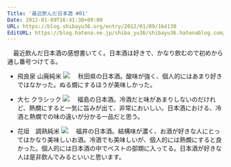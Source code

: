 ```yaml
---
Title: '最近飲んだ日本酒 #01'
Date: 2012-01-09T16:41:30+09:00
URL: https://blog.shibayu36.org/entry/2012/01/09/164130
EditURL: https://blog.hatena.ne.jp/shiba_yu36/shibayu36.hatenablog.com/atom/entry/12704346814673873138
---
```


　最近飲んだ日本酒の感想書いてく。日本酒は好きで、かなり飲むので初めから通し番号つけてる。

* 飛良泉 山廃純米
<a href="http://www.amazon.co.jp/gp/product/B0032DE58K/ref=as_li_ss_il?ie=UTF8&tag=shibayu36-22&linkCode=as2&camp=247&creative=7399&creativeASIN=B0032DE58K"><img border="0" src="http://ws.assoc-amazon.jp/widgets/q?_encoding=UTF8&Format=_SL160_&ASIN=B0032DE58K&MarketPlace=JP&ID=AsinImage&WS=1&tag=shibayu36-22&ServiceVersion=20070822" ></a><img src="http://www.assoc-amazon.jp/e/ir?t=shibayu36-22&l=as2&o=9&a=B0032DE58K" width="1" height="1" border="0" alt="" style="border:none !important; margin:0px !important;" />
　秋田県の日本酒。酸味が強く、個人的にはあまり好きではなかった。ぬる燗にするほうが美味しかった。

* 大七 クラシック
<a href="http://hb.afl.rakuten.co.jp/hgc/0f06d2b3.0ed2cdec.0f06d2b4.2cda7c8c/?pc=http%3a%2f%2fitem.rakuten.co.jp%2ftaka-sake%2f694852%2f%3fscid%3daf_ich_link_img&m=http%3a%2f%2fm.rakuten.co.jp%2ftaka-sake%2fi%2f10000375%2f" target="_blank"><img src ="http://hbb.afl.rakuten.co.jp/hgb/?pc=http%3a%2f%2fthumbnail.image.rakuten.co.jp%2f%400_mall%2ftaka-sake%2fcabinet%2fikou_20090915%2fimg10411967764.jpg%3f_ex%3d300x300&m=http%3a%2f%2fthumbnail.image.rakuten.co.jp%2f%400_mall%2ftaka-sake%2fcabinet%2fikou_20090915%2fimg10411967764.jpg%3f_ex%3d80x80" border="0"></a>
　福島の日本酒。冷酒だと味があまりしないのだけれど、熱燗にすると一気に旨みが出て、非常においしい。日本酒における、冷酒と熱燗での味の違いが分かる一品だと思う。

* 花垣　調熟純米
<a href="http://hb.afl.rakuten.co.jp/hgc/0f06d355.799ffd2f.0f06d356.0082fb4d/?pc=http%3a%2f%2fitem.rakuten.co.jp%2fwinesenka%2f10002090%2f%3fscid%3daf_ich_link_img&m=http%3a%2f%2fm.rakuten.co.jp%2fwinesenka%2fi%2f10002090%2f" target="_blank"><img src ="http://hbb.afl.rakuten.co.jp/hgb/?pc=http%3a%2f%2fthumbnail.image.rakuten.co.jp%2f%400_mall%2fwinesenka%2fcabinet%2fnihonsyu%2f01396137%2fimg57092200.jpg%3f_ex%3d300x300&m=http%3a%2f%2fthumbnail.image.rakuten.co.jp%2f%400_mall%2fwinesenka%2fcabinet%2fnihonsyu%2f01396137%2fimg57092200.jpg%3f_ex%3d80x80" border="0"></a>
　福井の日本酒。結構味が濃く、お酒が好きな人にとってはかなり美味しいお酒。冷酒でも美味しいが、個人的には熱燗にすると良かった。個人的には日本酒の中でベストの部類に入ってる。日本酒が好きな人は是非飲んでみるといいと思います。
